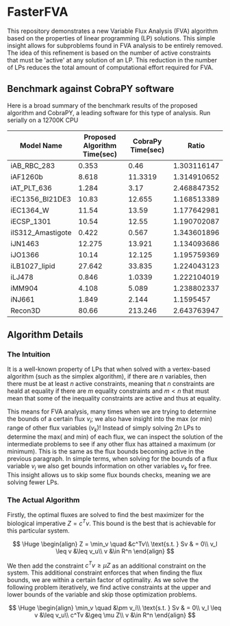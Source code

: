 # FasterFVA

This repository demonstrates a new Variable Flux Analysis (FVA) algorithm based on the properties of linear programming (LP) solutions. This simple insight allows for subproblems found in FVA analysis to be entirely removed. The idea of this refinement is based on the number of active constraints that must be 'active' at any solution of an LP. This reduction in the number of LPs reduces the total amount of computational effort required for FVA.

## Benchmark against CobraPY software

Here is a broad summary of the benchmark results of the proposed algorithm and CobraPY, a leading software for this type of analysis. Run serially on a 12700K CPU

| Model Name         | Proposed Algorithm Time(sec) | CobraPy Time(sec) | Ratio       |
|--------------------|------------------------------|-------------------|-------------|
| iAB_RBC_283        | 0.353                        | 0.46              | 1.303116147 |
| iAF1260b           | 8.618                        | 11.3319           | 1.314910652 |
| iAT_PLT_636        | 1.284                        | 3.17              | 2.468847352 |
| iEC1356_Bl21DE3    | 10.83                        | 12.655            | 1.168513389 |
| iEC1364_W          | 11.54                        | 13.59             | 1.177642981 |
| iECSP_1301         | 10.54                        | 12.55             | 1.190702087 |
| iIS312_Amastigote  | 0.422                        | 0.567             | 1.343601896 |
| iJN1463            | 12.275                       | 13.921            | 1.134093686 |
| iJO1366            | 10.14                        | 12.125            | 1.195759369 |
| iLB1027_lipid      | 27.642                       | 33.835            | 1.224043123 |
| iLJ478             | 0.846                        | 1.0339            | 1.222104019 |
| iMM904             | 4.108                        | 5.089             | 1.238802337 |
| iNJ661             | 1.849                        | 2.144             |   1.1595457 |
| Recon3D            | 80.66                        | 213.246           | 2.643763947 |


## Algorithm Details

### The Intuition

It is a well-known property of LPs that when solved with a vertex-based algorithm (such as the simplex algorithm), if there are $n$ variables, then there must be at least $n$ active constraints, meaning that $n$ constraints are heald at equality if there are $m$ equality constraints and $m < n$ that must mean that some of the inequality constraints are active and thus at equality. 

This means for FVA analysis, many times when we are trying to determine the bounds of a certain flux $v_i$; we also have insight into the max (or min) range of other flux variables ($v_k$)! Instead of simply solving $2n$ LPs to determine the max( and min) of each flux, we can inspect the solution of the intermediate problems to see if any other flux has attained a maximum (or minimum). This is the same as the flux bounds becoming active in the previous paragraph. In simple terms, when solving for the bounds of a flux variable $v_i$ we also get bounds information on other variables $v_k$ for free. This insight allows us to skip some flux bounds checks, meaning we are solving fewer LPs.

### The Actual Algorithm

Firstly, the optimal fluxes are solved to find the best maximizer for the biological imperative $Z = c^Tv$. This bound is the best that is achievable for this particular system.

$$
\Huge
\begin{align}
        Z = \min_v \quad &c^Tv\\
        \text{s.t. } Sv & = 0\\
        v_l \leq v &\leq v_u\\
        v &\in R^n
\end{align}
$$

We then add the constraint $c^Tv\geq\mu Z$ as an additional constraint on the system. This additional constraint enforces that when finding the flux bounds, we are within a certain factor of optimality. As we solve the following problem iteratively, we find active constraints at the upper and lower bounds of the variable and skip those optimization problems.

$$
\Huge
\begin{align}
        \min_v \quad &\pm v_i\\
        \text{s.t. } Sv & = 0\\
        v_l \leq v &\leq v_u\\
        c^Tv &\geq \mu Z\\
        v &\in R^n
\end{align}
$$
